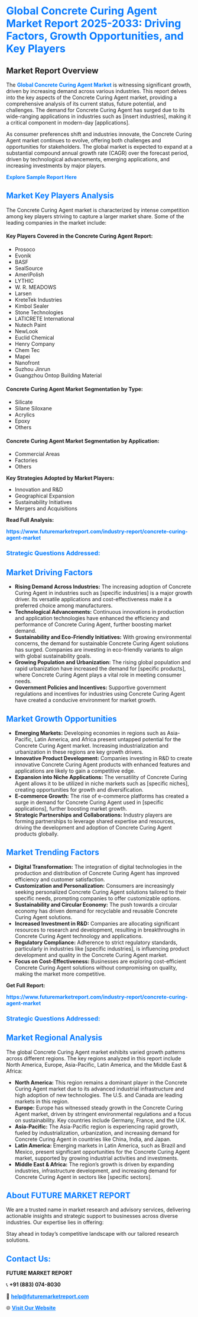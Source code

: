 <h1 style="color: #007BFF;">Global Concrete Curing Agent Market Report 2025-2033: Driving Factors, Growth Opportunities, and Key Players</h1>

<section id="overview">
<h2>Market Report Overview</h2>
<p>The <a href="https://www.futuremarketreport.com/industry-report/concrete-curing-agent-market" style="color: #007BFF; text-decoration: none;"><strong>Global Concrete Curing Agent Market</strong></a> is witnessing significant growth, driven by increasing demand across various industries. This report delves into the key aspects of the Concrete Curing Agent market, providing a comprehensive analysis of its current status, future potential, and challenges. The demand for Concrete Curing Agent has surged due to its wide-ranging applications in industries such as [insert industries], making it a critical component in modern-day [applications].</p>
<p>As consumer preferences shift and industries innovate, the Concrete Curing Agent market continues to evolve, offering both challenges and opportunities for stakeholders. The global market is expected to expand at a substantial compound annual growth rate (CAGR) over the forecast period, driven by technological advancements, emerging applications, and increasing investments by major players.</p>
</section>

<section id="overview">
<p><a href="https://www.futuremarketreport.com/request-sample/reportId=108907" style="color: #007BFF; text-decoration: none;"><strong>Explore Sample Report Here</strong></a></p>
</section>

<section id="key-players">
<h2 style="color: #007BFF;">Market Key Players Analysis</h2>
<p>The Concrete Curing Agent market is characterized by intense competition among key players striving to capture a larger market share. Some of the leading companies in the market include:</p>
<h4>Key Players Covered in the Concrete Curing Agent Report:</h4>
<ul><li>Prosoco</li><li>Evonik</li><li>BASF</li><li>SealSource</li><li>AmeriPolish</li><li>LYTHIC</li><li>W. R. MEADOWS</li><li>Larsen</li><li>KreteTek Industries</li><li>Kimbol Sealer</li><li>Stone Technologies</li><li>LATICRETE International</li><li>Nutech Paint</li><li>NewLook</li><li>Euclid Chemical</li><li>Henry Company</li><li>Chem Tec</li><li>Mapei</li><li>Nanofront</li><li>Suzhou Jinrun</li><li>Guangzhou Ontop Building Material</li></ul>
<h4>Concrete Curing Agent Market Segmentation by Type:</h4>
<ul><li>Silicate</li><li>Silane Siloxane</li><li>Acrylics</li><li>Epoxy</li><li>Others</li></ul>

<h4>Concrete Curing Agent Market Segmentation by Application:</h4>
<ul><li>Commercial Areas</li><li>Factories</li><li>Others</li></ul>
<p><strong>Key Strategies Adopted by Market Players:</strong></p>
<ul>
<li>Innovation and R&D</li>
<li>Geographical Expansion</li>
<li>Sustainability Initiatives</li>
<li>Mergers and Acquisitions</li>
</ul>
</section>

<section>
<p><strong>Read Full Analysis: </strong></p><a href="https://www.futuremarketreport.com/industry-report/concrete-curing-agent-market" style="color: #007BFF; text-decoration: none;"><strong>https://www.futuremarketreport.com/industry-report/concrete-curing-agent-market</strong></a>
<h3 style="color: #007BFF;">Strategic Questions Addressed:</h3>
</section>

<section id="driving-factors">
<h2 style="color: #007BFF;">Market Driving Factors</h2>
<ul>
<li><strong>Rising Demand Across Industries:</strong> The increasing adoption of Concrete Curing Agent in industries such as [specific industries] is a major growth driver. Its versatile applications and cost-effectiveness make it a preferred choice among manufacturers.</li>
<li><strong>Technological Advancements:</strong> Continuous innovations in production and application technologies have enhanced the efficiency and performance of Concrete Curing Agent, further boosting market demand.</li>
<li><strong>Sustainability and Eco-Friendly Initiatives:</strong> With growing environmental concerns, the demand for sustainable Concrete Curing Agent solutions has surged. Companies are investing in eco-friendly variants to align with global sustainability goals.</li>
<li><strong>Growing Population and Urbanization:</strong> The rising global population and rapid urbanization have increased the demand for [specific products], where Concrete Curing Agent plays a vital role in meeting consumer needs.</li>
<li><strong>Government Policies and Incentives:</strong> Supportive government regulations and incentives for industries using Concrete Curing Agent have created a conducive environment for market growth.</li>
</ul>
</section>

<section id="growth-opportunities">
<h2 style="color: #007BFF;">Market Growth Opportunities</h2>
<ul>
<li><strong>Emerging Markets:</strong> Developing economies in regions such as Asia-Pacific, Latin America, and Africa present untapped potential for the Concrete Curing Agent market. Increasing industrialization and urbanization in these regions are key growth drivers.</li>
<li><strong>Innovative Product Development:</strong> Companies investing in R&D to create innovative Concrete Curing Agent products with enhanced features and applications are likely to gain a competitive edge.</li>
<li><strong>Expansion into Niche Applications:</strong> The versatility of Concrete Curing Agent allows it to be utilized in niche markets such as [specific niches], creating opportunities for growth and diversification.</li>
<li><strong>E-commerce Growth:</strong> The rise of e-commerce platforms has created a surge in demand for Concrete Curing Agent used in [specific applications], further boosting market growth.</li>
<li><strong>Strategic Partnerships and Collaborations:</strong> Industry players are forming partnerships to leverage shared expertise and resources, driving the development and adoption of Concrete Curing Agent products globally.</li>
</ul>
</section>

<section id="trending-factors">
<h2 style="color: #007BFF;">Market Trending Factors</h2>
<ul>
<li><strong>Digital Transformation:</strong> The integration of digital technologies in the production and distribution of Concrete Curing Agent has improved efficiency and customer satisfaction.</li>
<li><strong>Customization and Personalization:</strong> Consumers are increasingly seeking personalized Concrete Curing Agent solutions tailored to their specific needs, prompting companies to offer customizable options.</li>
<li><strong>Sustainability and Circular Economy:</strong> The push towards a circular economy has driven demand for recyclable and reusable Concrete Curing Agent solutions.</li>
<li><strong>Increased Investment in R&D:</strong> Companies are allocating significant resources to research and development, resulting in breakthroughs in Concrete Curing Agent technology and applications.</li>
<li><strong>Regulatory Compliance:</strong> Adherence to strict regulatory standards, particularly in industries like [specific industries], is influencing product development and quality in the Concrete Curing Agent market.</li>
<li><strong>Focus on Cost-Effectiveness:</strong> Businesses are exploring cost-efficient Concrete Curing Agent solutions without compromising on quality, making the market more competitive.</li>
</ul>
</section>

<section>
<p><strong>Get Full Report: </strong></p><a href="https://www.futuremarketreport.com/industry-report/concrete-curing-agent-market" style="color: #007BFF; text-decoration: none;"><strong>https://www.futuremarketreport.com/industry-report/concrete-curing-agent-market</strong></a>
<h3 style="color: #007BFF;">Strategic Questions Addressed:</h3>
</section>


<section id="regional-analysis">
<h2 style="color: #007BFF;">Market Regional Analysis</h2>
<p>The global Concrete Curing Agent market exhibits varied growth patterns across different regions. The key regions analyzed in this report include North America, Europe, Asia-Pacific, Latin America, and the Middle East & Africa:</p>
<ul>
<li><strong>North America:</strong> This region remains a dominant player in the Concrete Curing Agent market due to its advanced industrial infrastructure and high adoption of new technologies. The U.S. and Canada are leading markets in this region.</li>
<li><strong>Europe:</strong> Europe has witnessed steady growth in the Concrete Curing Agent market, driven by stringent environmental regulations and a focus on sustainability. Key countries include Germany, France, and the U.K.</li>
<li><strong>Asia-Pacific:</strong> The Asia-Pacific region is experiencing rapid growth, fueled by industrialization, urbanization, and increasing demand for Concrete Curing Agent in countries like China, India, and Japan.</li>
<li><strong>Latin America:</strong> Emerging markets in Latin America, such as Brazil and Mexico, present significant opportunities for the Concrete Curing Agent market, supported by growing industrial activities and investments.</li>
<li><strong>Middle East & Africa:</strong> The region’s growth is driven by expanding industries, infrastructure development, and increasing demand for Concrete Curing Agent in sectors like [specific sectors].</li>
</ul>
</section>

<footer>
<h2 style="color: #007BFF;">About FUTURE MARKET REPORT</h2>
<p>We are a trusted name in market research and advisory services, delivering actionable insights and strategic support to businesses across diverse industries. Our expertise lies in offering:</p>

<p>Stay ahead in today’s competitive landscape with our tailored research solutions.</p>

<h2 style="color: #007BFF;">Contact Us:</h2>
<p><strong>FUTURE MARKET REPORT</strong></p>
<p>📞 <strong>+91 (883) 074-8030</strong></p>
<p>📧 <strong><a href="mailto:help@futuremarketreport.com" style="color: #007BFF;">help@futuremarketreport.com</a></strong></p>
<p>🌐 <strong><a href="https://www.futuremarketreport.com/" style="color: #007BFF;">Visit Our Website</a></strong></p>
</footer>